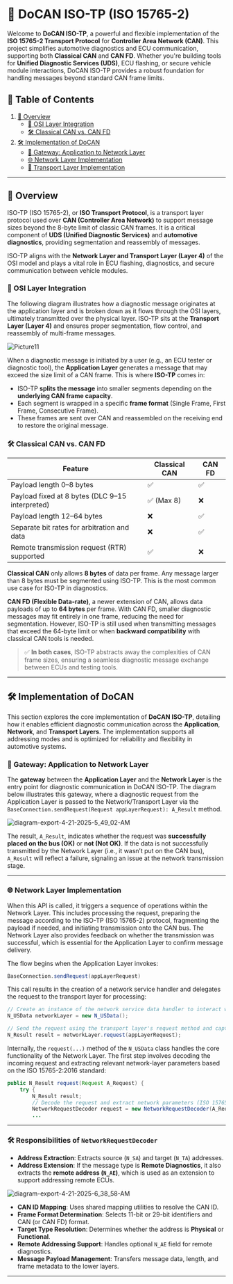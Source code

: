 # 🚗 DoCAN ISO-TP (ISO 15765-2)

Welcome to **DoCAN ISO-TP**, a powerful and flexible implementation of the **ISO 15765-2 Transport Protocol** for **Controller Area Network (CAN)**. This project simplifies automotive diagnostics and ECU communication, supporting both **Classical CAN** and **CAN FD**. Whether you're building tools for **Unified Diagnostic Services (UDS)**, ECU flashing, or secure vehicle module interactions, DoCAN ISO-TP provides a robust foundation for handling messages beyond standard CAN frame limits.

## 📑 Table of Contents
1. [📘 Overview](#-overview)  
   - [🧠 OSI Layer Integration](#-osi-layer-integration)   
   - [🛠️ Classical CAN vs. CAN FD](#️-classical-can-vs-can-fd) 
2. [🛠️ Implementation of DoCAN](#-implementation-of-docan)
   - [🔀 Gateway: Application to Network Layer](#-gateway-application-to-network-layer)
   - [🌐 Network Layer Implementation](#-network-layer-implementation)
   - [🚚 Transport Layer Implementation](#-transport-layer-implementation)

---
## 📘 Overview

ISO-TP (ISO 15765-2), or **ISO Transport Protocol**, is a transport layer protocol used over **CAN (Controller Area Network)** to support message sizes beyond the 8-byte limit of classic CAN frames. It is a critical component of **UDS (Unified Diagnostic Services)** and **automotive diagnostics**, providing segmentation and reassembly of messages.

ISO-TP aligns with the **Network Layer and Transport Layer (Layer 4)** of the OSI model and plays a vital role in ECU flashing, diagnostics, and secure communication between vehicle modules.

### 🧠 OSI Layer Integration

The following diagram illustrates how a diagnostic message originates at the application layer and is broken down as it flows through the OSI layers, ultimately transmitted over the physical layer. ISO-TP sits at the **Transport Layer (Layer 4)** and ensures proper segmentation, flow control, and reassembly of multi-frame messages.

![Picture11](https://github.com/user-attachments/assets/0e7ebac9-b638-4eb5-aa1a-c954c73e4fd1)

When a diagnostic message is initiated by a user (e.g., an ECU tester or diagnostic tool), the **Application Layer** generates a message that may exceed the size limit of a CAN frame. This is where **ISO-TP** comes in:

- ISO-TP **splits the message** into smaller segments depending on the **underlying CAN frame capacity**.
- Each segment is wrapped in a specific **frame format** (Single Frame, First Frame, Consecutive Frame).
- These frames are sent over CAN and reassembled on the receiving end to restore the original message.

### 🛠️ Classical CAN vs. CAN FD

| Feature                                           | Classical CAN | CAN FD |
|--------------------------------------------------|---------------|--------|
| Payload length 0–8 bytes                         | ✅            | ✅     |
| Payload fixed at 8 bytes (DLC 9–15 interpreted)  | ✅ (Max 8)    | ❌     |
| Payload length 12–64 bytes                       | ❌            | ✅     |
| Separate bit rates for arbitration and data      | ❌            | ✅     |
| Remote transmission request (RTR) supported      | ✅            | ❌     |

**Classical CAN** only allows **8 bytes** of data per frame. Any message larger than 8 bytes must be segmented using ISO-TP. This is the most common use case for ISO-TP in diagnostics.

**CAN FD (Flexible Data-rate)**, a newer extension of CAN, allows data payloads of up to **64 bytes** per frame. With CAN FD, smaller diagnostic messages may fit entirely in one frame, reducing the need for segmentation. However, ISO-TP is still used when transmitting messages that exceed the 64-byte limit or when **backward compatibility** with classical CAN tools is needed.

> ✅ **In both cases**, ISO-TP abstracts away the complexities of CAN frame sizes, ensuring a seamless diagnostic message exchange between ECUs and testing tools.

---

## 🛠️ Implementation of DoCAN

This section explores the core implementation of **DoCAN ISO-TP**, detailing how it enables efficient diagnostic communication across the **Application**, **Network**, and **Transport Layers**. The implementation supports all addressing modes and is optimized for reliability and flexibility in automotive systems.

### 🔀 Gateway: Application to Network Layer

The **gateway** between the **Application Layer** and the **Network Layer** is the entry point for diagnostic communication in DoCAN ISO-TP. The diagram below illustrates this gateway, where a diagnostic request from the Application Layer is passed to the Network/Transport Layer via the `BaseConnection.sendRequest(Request appLayerRequest): A_Result` method.

![diagram-export-4-21-2025-5_49_02-AM](https://github.com/user-attachments/assets/243d6265-fc18-43d0-9436-976996ccbf23)

The result, `A_Result`, indicates whether the request was **successfully placed on the bus (OK)** or **not (Not OK)**. If the data is not successfully transmitted by the Network Layer (i.e., it wasn’t put on the CAN bus), `A_Result` will reflect a failure, signaling an issue at the network transmission stage.

---

### 🌐 Network Layer Implementation

When this API is called, it triggers a sequence of operations within the Network Layer. This includes processing the request, preparing the message according to the ISO-TP (ISO 15765-2) protocol, fragmenting the payload if needed, and initiating transmission onto the CAN bus. The Network Layer also provides feedback on whether the transmission was successful, which is essential for the Application Layer to confirm message delivery.

The flow begins when the Application Layer invokes:

```java
BaseConnection.sendRequest(appLayerRequest)
```

This call results in the creation of a network service handler and delegates the request to the transport layer for processing:

```java
// Create an instance of the network service data handler to interact with the transport layer
N_USData networkLayer = new N_USData();

// Send the request using the transport layer's request method and capture the result
N_Result result = networkLayer.request(appLayerRequest);
```

Internally, the `request(...)` method of the `N_USData` class handles the core functionality of the Network Layer. The first step involves decoding the incoming request and extracting relevant network-layer parameters based on the ISO 15765-2:2016 standard:

```java
public N_Result request(Request A_Request) {
    try {
        N_Result result; 
        // Decode the request and extract network parameters (ISO 15765-2:2016)
        NetworkRequestDecoder request = new NetworkRequestDecoder(A_Request);
        ...
```
---

### 🛠 Responsibilities of `NetworkRequestDecoder`

- **Address Extraction**: Extracts source (`N_SA`) and target (`N_TA`) addresses.
- **Address Extension**: If the message type is **Remote Diagnostics**, it also extracts the **remote address (`N_AE`)**, which is used as an extension to support addressing remote ECUs.

![diagram-export-4-21-2025-6_38_58-AM](https://github.com/user-attachments/assets/a1babfc7-a641-41ed-b688-6debe0916014)

- **CAN ID Mapping**: Uses shared mapping utilities to resolve the CAN ID.
- **Frame Format Determination**: Selects 11-bit or 29-bit identifiers and CAN (or CAN FD) format.
- **Target Type Resolution**: Determines whether the address is **Physical** or **Functional**.
- **Remote Addressing Support**: Handles optional `N_AE` field for remote diagnostics.
- **Message Payload Management**: Transfers message data, length, and frame metadata to the lower layers.

---
